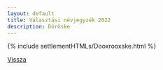 ```yaml
---
layout: default
title: Választási névjegyzék 2022
description: Döröske
---
```


{% include settlementHTMLs/Dooxrooxske.html %}

[Vissza](./)